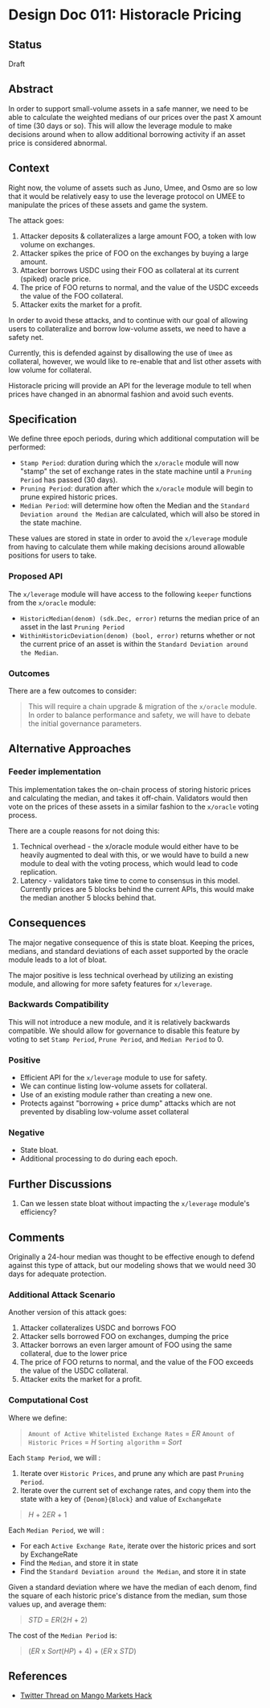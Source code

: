 # Design Doc 011: Historacle Pricing

## Status

Draft

## Abstract

In order to support small-volume assets in a safe manner, we need to be able to calculate the weighted medians of our prices over the past X amount of time (30 days or so). This will allow the leverage module to make decisions around when to allow additional borrowing activity if an asset price is considered abnormal.

## Context

Right now, the volume of assets such as Juno, Umee, and Osmo are so low that it would be relatively easy to use the leverage protocol on UMEE to manipulate the prices of these assets and game the system.

The attack goes:

1. Attacker deposits & collateralizes a large amount FOO, a token with low volume on exchanges.
2. Attacker spikes the price of FOO on the exchanges by buying a large amount.
3. Attacker borrows USDC using their FOO as collateral at its current (spiked) oracle price.
4. The price of FOO returns to normal, and the value of the USDC exceeds the value of the FOO collateral.
5. Attacker exits the market for a profit.

In order to avoid these attacks, and to continue with our goal of allowing users to collateralize and borrow low-volume assets, we need to have a safety net.

Currently, this is defended against by disallowing the use of `Umee` as collateral, however, we would like to re-enable that and list other assets with low volume for collateral.

Historacle pricing will provide an API for the leverage module to tell when prices have changed in an abnormal fashion and avoid such events.

## Specification

We define three epoch periods, during which additional computation will be performed:
- `Stamp Period`: duration during which the `x/oracle` module will now "stamp" the set of exchange rates in the state machine until a `Pruning Period` has passed (30 days).
- `Pruning Period`: duration after which the `x/oracle` module will begin to prune expired historic prices.
- `Median Period`: will determine how often the Median and the `Standard Deviation around the Median` are calculated, which will also be stored in the state machine.

These values are stored in state in order to avoid the `x/leverage` module from having to calculate them while making decisions around allowable positions for users to take.

### Proposed API

The `x/leverage` module will have access to the following `keeper` functions from the `x/oracle` module:
- `HistoricMedian(denom) (sdk.Dec, error)` returns the median price of an asset in the last `Pruning Period`
- `WithinHistoricDeviation(denom) (bool, error)` returns whether or not the current price of an asset is within the `Standard Deviation around the Median`.

### Outcomes

There are a few outcomes to consider:

> This will require a chain upgrade & migration of the `x/oracle` module.
> In order to balance performance and safety, we will have to debate the initial governance parameters.

## Alternative Approaches

### Feeder implementation

This implementation takes the on-chain process of storing historic prices and calculating the median, and takes it off-chain. Validators would then vote on the prices of these assets in a similar fashion to the `x/oracle` voting process.

There are a couple reasons for not doing this:

1. Technical overhead - the x/oracle module would either have to be heavily augmented to deal with this, or we would have to build a new module to deal with the voting process, which would lead to code replication.
2. Latency - validators take time to come to consensus in this model. Currently prices are 5 blocks behind the current APIs, this would make the median another 5 blocks behind that.

## Consequences

The major negative consequence of this is state bloat. Keeping the prices, medians, and standard deviations of each asset supported by the oracle module leads to a lot of bloat.

The major positive is less technical overhead by utilizing an existing module, and allowing for more safety features for `x/leverage`.

### Backwards Compatibility

This will not introduce a new module, and it is relatively backwards compatible. We should allow for governance to disable this feature by voting to set `Stamp Period`, `Prune Period`, and `Median Period` to 0.

### Positive

- Efficient API for the `x/leverage` module to use for safety.
- We can continue listing low-volume assets for collateral.
- Use of an existing module rather than creating a new one.
- Protects against "borrowing + price dump" attacks which are not prevented by disabling low-volume asset collateral

### Negative

- State bloat.
- Additional processing to do during each epoch.

## Further Discussions

1. Can we lessen state bloat without impacting the `x/leverage` module's efficiency?

## Comments

Originally a 24-hour median was thought to be effective enough to defend against this type of attack, but our modeling shows that we would need 30 days for adequate protection.

### Additional Attack Scenario

Another version of this attack goes:

1. Attacker collateralizes USDC and borrows FOO
2. Attacker sells borrowed FOO on exchanges, dumping the price
3. Attacker borrows an even larger amount of FOO using the same collateral, due to the lower price
4. The price of FOO returns to normal, and the value of the FOO exceeds the value of the USDC collateral.
5. Attacker exits the market for a profit.

### Computational Cost

Where we define:

> `Amount of Active Whitelisted Exchange Rates` = *ER*
> `Amount of Historic Prices` = *H*
> `Sorting algorithm` = *Sort*


Each `Stamp Period`, we will :

1. Iterate over `Historic Prices`, and prune any which are past `Pruning Period`.
2. Iterate over the current set of exchange rates, and copy them into the state with a key of `{Denom}{Block}` and value of `ExchangeRate`

> *H* + 2*ER* + 1

Each `Median Period`, we will :

- For each `Active Exchange Rate`, iterate over the historic prices and sort by ExchangeRate
- Find the `Median`, and store it in state
- Find the `Standard Deviation around the Median`, and store it in state

 Given a standard deviation where we have the median of each denom, find the square of each historic price's distance from the median, sum those values up, and average them:

> *STD* = *ER*(2*H* + 2)

The cost of the `Median Period` is:

> (*ER* x *Sort*(*HP*) + 4) + (*ER* x *STD*)

## References

- [Twitter Thread on Mango Markets Hack](https://twitter.com/joshua_j_lim/status/1579987648546246658?ref_src=twsrc%5Etfw%7Ctwcamp%5Etweetembed%7Ctwterm%5E1579987648546246658%7Ctwgr%5E4d9aa2fbcc251280df2e9f47258135bac802b986%7Ctwcon%5Es1_&ref_url=https%3A%2F%2Fdecrypt.co%2F111727%2Fsolana-defi-trading-platform-mango-markets-loses-100m-in-hack)

